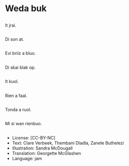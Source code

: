 # Weda buk

##
It jrai.

##
Di son at.

##
Evi briiz a bluo.

##
Di skai blak op.

##
It kuol.

##
Rien a faal.

##
Tonda a ruol.

##
Mi si wan rienbuo.

##
* License: [CC-BY-NC]
* Text: Clare Verbeek, Thembani Dladla, Zanele Buthelezi
* Illustration: Sandra McDougall
* Translation: Georgette McGlashen
* Language: jam
